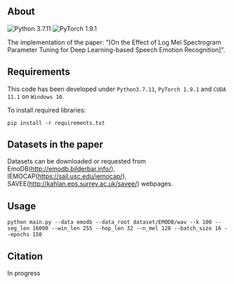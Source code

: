 ## About

![Python 3.7.11](https://img.shields.io/badge/python-3.7.11-green.svg?style=plastic) ![PyTorch 1.9.1](https://img.shields.io/badge/pytorch-1.9.1-green.svg?style=plastic)

The implementation of the paper: "[On the Effect of Log Mel Spectrogram Parameter Tuning for Deep Learning-based Speech Emotion Recognition]".

## Requirements

This code has been developed under `Python3.7.11`, `PyTorch 1.9.1` and `CUDA 11.1` on `Windows 10`.

To install required libraries:

```shell
pip install -r requirements.txt
```

## Datasets in the paper

Datasets can be downloaded or requested from EmoDB(http://emodb.bilderbar.info/), IEMOCAP(https://sail.usc.edu/iemocap/), SAVEE(http://kahlan.eps.surrey.ac.uk/savee/) webpages.

## Usage

```shell
python main.py --data emodb --data_root dataset/EMODB/wav --k 100 --seg_len 16000 --win_len 255 --hop_len 32 --n_mel 128 --batch_size 16 --epochs 150
```

## Citation

In progress
